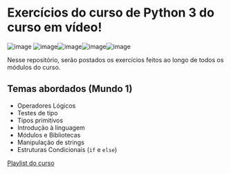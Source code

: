 # Exercícios do curso de Python 3 do curso em vídeo!


 ![image](https://user-images.githubusercontent.com/85965282/148799441-c49019c0-e6d8-411e-9342-cb6af8661dac.png) ![image](https://user-images.githubusercontent.com/85965282/148799678-73f7683e-62f9-4bd1-b84a-782e5cb7d6eb.png)![image](https://user-images.githubusercontent.com/85965282/148799703-73fe5fd9-0808-4a1b-bdc2-230c30f441f6.png)![image](https://user-images.githubusercontent.com/85965282/148799716-43000f4e-fa56-4fba-b683-ceb72b739e5b.png)![image](https://user-images.githubusercontent.com/85965282/148799738-b43f3e78-4424-495f-bf07-f076cc30fd17.png)

Nesse repositório, serão postados os exercícios feitos ao longo de todos os  módulos do curso.

## Temas abordados (Mundo 1)
- Operadores Lógicos
- Testes de tipo
- Tipos primitivos
- Introdução à linguagem
- Módulos e Bibliotecas
- Manipulação de strings
- Estruturas Condicionais (`if` e `else`)




[Playlist do curso](https://www.youtube.com/playlist?list=PLHz_AreHm4dlKP6QQCekuIPky1CiwmdI6)

